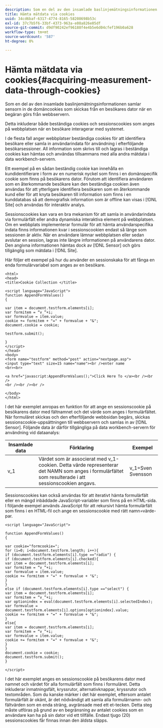 ```yaml
---
description: Som en del av den insamlade baslinjemätningsinformationen samlar sensorn in de domäncookies som skickas från en besökares dator när en begäran görs från webbservern.
title: Hämta mätdata via cookies
uuid: 34cd6baf-6317-4774-8165-58208698b53c
exl-id: 37c7b5f6-33bf-4373-963a-e08a826e05df
source-git-commit: d9df90242ef96188f4e4b5e6d04cfef196b0a628
workflow-type: tm+mt
source-wordcount: '587'
ht-degree: 0%

---
```


# Hämta mätdata via cookies{#acquiring-measurement-data-through-cookies}

Som en del av den insamlade baslinjemätningsinformationen samlar sensorn in de domäncookies som skickas från en besökares dator när en begäran görs från webbservern.

Detta inkluderar både beständiga cookies och sessionscookies som anges på webbplatsen när en besökare interagerar med systemet.

I de flesta fall anger webbplatser beständiga cookies för att identifiera besökare eller samla in användarindata för användning i efterföljande besökarsessioner. All information som skrivs till och lagras i beständiga cookies kan hämtas och användas tillsammans med alla andra mätdata i data workbench-servern.

Ett exempel på en sådan beständig cookie kan innehålla en kundidentifierare i form av en numerisk nyckel som finns i en domänspecifik cookie som finns på besökarens dator. Förutom att identifiera användaren som en återkommande besökare kan den beständiga cookien även användas för att ytterligare identifiera besökaren som en återkommande kund eller för att knyta besökaren till information som finns i en kunddatabas så att demografisk information som är offline kan visas i [!DNL Site] och användas för interaktiv analys.

Sessionscookies kan vara en bra mekanism för att samla in användarindata via formulärfält eller andra dynamiska interaktiva element på webbplatsen. Om en webbplats implementerar formulär för att hämta användarspecifika indata finns informationen kvar i sessionscookien endast så länge som sessionen är aktiv. När en användare lämnar webbplatsen eller sedan avslutar en session, lagras inte längre informationen på användarens dator. Den angivna informationen hämtas dock av [!DNL Sensor] och görs tillgänglig som mätdata i [!DNL Site].

Här följer ett exempel på hur du använder en sessionskaka för att fånga en enda formulärvariabel som anges av en besökare.

```
<html> 
<head> 
<title>Cookie Collection </title> 
 
<script language="JavaScript"> 
function AppendFormValues() 
{ 
 
var item = document.testform.elements[i]; 
var formitem = “v_”+i; 
var formvalue = item.value; 
cookie += formitem + "=" + formvalue + "&"; 
document.cookie = cookie; 
 
testform.submit(); 
 
} 
</script> 
</head> 
<body> 
<form name="testform" method="post" action="nextpage.asp"> 
<input type="text" size=15 name="name"><br />enter name 
<br><br> 
 
<a href="javascript:AppendFormValues();">Click Here To </a><br /><br /> 
<br /><br /><br /> 
 
</body> 
</html> 
```

I det här exemplet anropas en funktion för att ange en sessionscookie på besökarens dator med fältnamnet och det värde som anges i formulärfältet. När formuläret skickas och den efterföljande webbsidan begärs, skickas sessionscookie-uppsättningen till webbservern och samlas in av [!DNL Sensor]. Följande data är därför tillgängliga på data workbench-servern för användning vid dataanalys:

| Insamlade data | Förklaring | Exempel |
|---|---|---|
| v_1 | Värdet som är associerat med v_1-cookien. Detta värde representerar det NAMN som anges i formulärfältet som resulterade i att sessionscookien angavs. | v_1=Sven Svensson |

Sessionscookies kan också användas för att iterativt hämta formulärfält eller en mängd inbäddade JavaScript-variabler som finns på en HTML-sida. I följande exempel används JavaScript för att rekursivt hämta formulärfält som finns i en HTML-fil och ange en sessionscookie med rätt namn=värde-par.

```
<script language="JavaScript"> 
 
function AppendFormValues() 
{ 
 
var cookie="formcookie="; 
for (i=0; i<document.testform.length; i++){ 
if (document.testform.elements[i].type =="radio") {            
if (document.testform.elements[i].checked){ 
var item = document.testform.elements[i]; 
var formitem = “v_”+i; 
var formvalue = item.value; 
cookie += formitem + "=" + formvalue + "&"; 
} 
} 
else if (document.testform.elements[i].type =="select") { 
var item = document.testform.elements[i]; 
var formitem = “v_”+i; 
var optionindex = eval(document.testform.elements[i].selectedIndex); 
var formvalue = document.testform.elements[i].options[optionindex].value;             
cookie += formitem + "=" + formvalue + "&"; 
} 
else{ 
var item = document.testform.elements[i]; 
var formitem = “v_”+i; 
var formvalue = item.value; 
cookie += formitem + "=" + formvalue + "&"; 
} 
} 
document.cookie = cookie; 
document.testform.submit(); 
} 
 
</script>
```

I det här exemplet anges en sessionscookie på besökarens dator med namnet och värdet för alla formulärfält som finns i formuläret. Detta inkluderar inmatningsfält, kryssrutor, alternativknappar, kryssrutor och textområden. Som du kanske märker i det här exemplet, eftersom antalet formulärfält är okänt, är det nödvändigt att samla alla formulärnamn- och fältvärden som en enda sträng, avgränsade med ett et-tecken. Detta steg måste utföras på grund av en begränsning av antalet cookies som en användare kan ha på sin dator vid ett tillfälle. Endast tjugo (20) sessionscookies får finnas innan den äldsta släpps.
